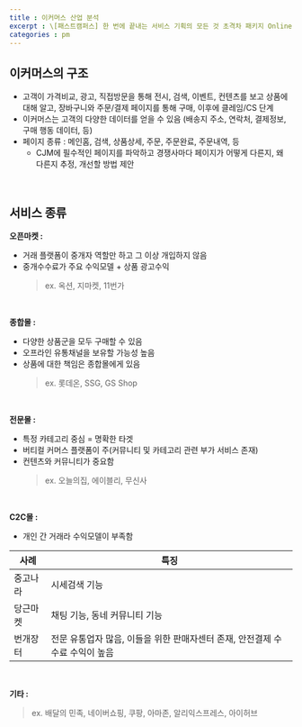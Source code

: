 ```yaml
---
title : 이커머스 산업 분석
excerpt : \[패스트캠퍼스] 한 번에 끝내는 서비스 기획의 모든 것 초격차 패키지 Online
categories : pm
---
```


## 이커머스의 구조 
- 고객이 가격비교, 광고, 직접방문을 통해 전시, 검색, 이벤트, 컨텐츠를 보고 상품에 대해 알고, 장바구니와 주문/결제 페이지를 통해 구매, 이후에 클레임/CS 단계
- 이커머스는 고객의 다양한 데이터를 얻을 수 있음 (배송지 주소, 연락처, 결제정보, 구매 행동 데이터, 등)
- 페이지 종류 : 메인홈, 검색, 상품상세, 주문, 주문완료, 주문내역, 등
  - CJM에 필수적인 페이지를 파악하고 경쟁사마다 페이지가 어떻게 다른지, 왜 다른지 추정, 개선할 방법 제안

<br>

## 서비스 종류
**오픈마켓 :**  
- 거래 플랫폼이 중개자 역할만 하고 그 이상 개입하지 않음
- 중개수수료가 주요 수익모델 + 상품 광고수익  
  > ex. 옥션, 지마켓, 11번가

<br>

**종합몰 :** 
- 다양한 상품군을 모두 구매할 수 있음
- 오프라인 유통채널을 보유할 가능성 높음
- 상품에 대한 책임은 종합몰에게 있음  
  > ex. 롯데온, SSG, GS Shop

<br>

**전문몰 :** 
- 특정 카테고리 중심 = 명확한 타겟
- 버티컬 커머스 플랫폼이 주(커뮤니티 및 카테고리 관련 부가 서비스 존재)
- 컨텐츠와 커뮤니티가 중요함  
  > ex. 오늘의집, 에이블리, 무신사

<br>

**C2C몰 :** 
- 개인 간 거래라 수익모델이 부족함  

사례 | 특징
--------- | ---------
중고나라 | 시세검색 기능
당근마켓 | 채팅 기능, 동네 커뮤니티 기능
번개장터 | 전문 유통업자 많음, 이들을 위한 판매자센터 존재, 안전결제 수수료 수익이 높음

<br>

**기타 :** 
  > ex. 배달의 민족, 네이버쇼핑, 쿠팡, 아마존, 알리익스프레스, 아이허브

<br>